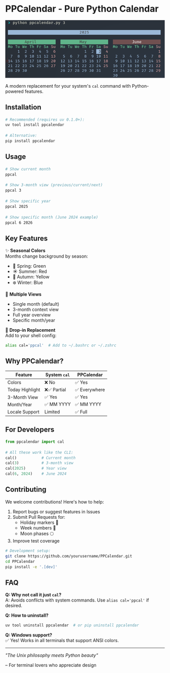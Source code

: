 # PPCalendar - Pure Python Calendar

![Terminal Screenshot showing colorful calendar](img/ppcalendar.png)

A modern replacement for your system's `cal` command with Python-powered features.

## Installation

```bash
# Recommended (requires uv 0.1.0+):
uv tool install ppcalendar

# Alternative:
pip install ppcalendar
```

## Usage

```bash
# Show current month
ppcal

# Show 3-month view (previous/current/next)
ppcal 3

# Show specific year
ppcal 2025

# Show specific month (June 2024 example)
ppcal 6 2026
```

## Key Features

✨ **Seasonal Colors**  
Months change background by season:
- 🌸 Spring: Green
- ☀️ Summer: Red
- 🍂 Autumn: Yellow
- ❄️ Winter: Blue

📅 **Multiple Views**
- Single month (default)
- 3-month context view
- Full year overview
- Specific month/year

🔄 **Drop-in Replacement**  
Add to your shell config:
```bash
alias cal='ppcal'  # Add to ~/.bashrc or ~/.zshrc
```

## Why PPCalendar?

| Feature       | System `cal` | PPCalendar |
|--------------|-------------|------------|
| Colors       | ❌ No        | ✅ Yes      |
| Today Highlight | ❌✅ Partial    | ✅ Everywhere |
| 3-Month View | ✅ Yes   | ✅ Yes      |
| Month/Year   | ✅ MM YYYY | ✅ MM YYYY  |
| Locale Support | Limited   | ✅ Full     |

## For Developers

```python
from ppcalendar import cal

# All these work like the CLI:
cal()           # Current month
cal(3)          # 3-month view
cal(2025)       # Year view
cal(6, 2024)    # June 2024
```

## Contributing

We welcome contributions! Here's how to help:

1. Report bugs or suggest features in Issues
2. Submit Pull Requests for:
   - Holiday markers 🎄
   - Week numbers 🔢
   - Moon phases 🌕
3. Improve test coverage

```bash
# Development setup:
git clone https://github.com/yourusername/PPCalendar.git
cd PPCalendar
pip install -e '.[dev]'
```

## FAQ

**Q: Why not call it just `cal`?**  
A: Avoids conflicts with system commands. Use `alias cal='ppcal'` if desired.

**Q: How to uninstall?**  
```bash
uv tool uninstall ppcalendar  # or pip uninstall ppcalendar
```

**Q: Windows support?**  
✅ Yes! Works in all terminals that support ANSI colors.

---

*"The Unix philosophy meets Python beauty"*  

– For terminal lovers who appreciate design

